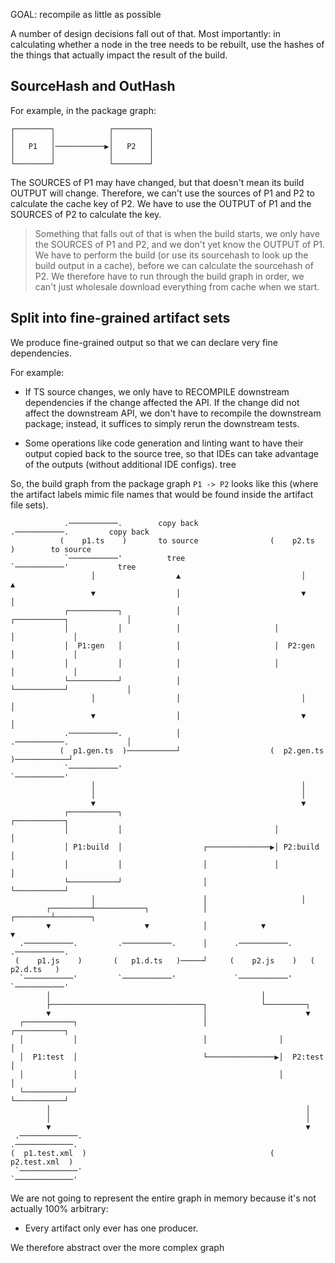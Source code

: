 
GOAL: recompile as little as possible

A number of design decisions fall out of that. Most importantly: in calculating
whether a node in the tree needs to be rebuilt, use the hashes of the things
that actually impact the result of the build.

SourceHash and OutHash
----------------------

For example, in the package graph:

```
┌────────┐            ┌────────┐
│        │            │        │
│   P1   │───────────▶│   P2   │
│        │            │        │
└────────┘            └────────┘
```

The SOURCES of P1 may have changed, but that doesn't mean its build OUTPUT will
change. Therefore, we can't use the sources of P1 and P2 to calculate the cache
key of P2. We have to use the OUTPUT of P1 and the SOURCES of P2 to calculate
the key.

> Something that falls out of that is when the build starts, we only have the
> SOURCES of P1 and P2, and we don't yet know the OUTPUT of P1. We have to
> perform the build (or use its sourcehash to look up the build output in a
> cache), before we can calculate the sourcehash of P2. We therefore have to
> run through the build graph in order, we can't just wholesale download
> everything from cache when we start.

Split into fine-grained artifact sets
-------------------------------------

We produce fine-grained output so that we can declare very fine dependencies.

For example:

- If TS source changes, we only have to RECOMPILE downstream dependencies if
  the change affected the API. If the change did not affect the downstream API,
  we don't have to recompile the downstream package; instead, it suffices to
  simply rerun the downstream tests.

- Some operations like code generation and linting want to have their output
  copied back to the source tree, so that IDEs can take advantage of the
  outputs (without additional IDE configs).
  tree

So, the build graph from the package graph `P1 -> P2` looks like this (where
the artifact labels mimic file names that would be found inside the artifact
file sets).

```
            .───────────.        copy back                 .───────────.         copy back
           (    p1.ts    )       to source                (    p2.ts    )        to source
            `───────────'          tree                    `───────────'           tree
                  │                  ▲                           │                   ▲
                  ▼                  │                           ▼                   │
            ┌───────────┐            │                     ┌───────────┐             │
            │           │            │                     │           │             │
            │  P1:gen   │            │                     │  P2:gen   │             │
            │           │            │                     │           │             │
            └───────────┘            │                     └───────────┘             │
                  │                  │                           │                   │
                  ▼                  │                           ▼                   │
            .───────────.            │                     .───────────.             │
           (  p1.gen.ts  )───────────┘                    (  p2.gen.ts  )────────────┘
            `───────────'                                  `───────────'
                  │                                              │
                  │                                              │
                  ▼                                              ▼
            ┌───────────┐                                  ┌───────────┐
            │           │                                  │           │
            │ P1:build  │                  ┌──────────────▶│ P2:build  │
            │           │                  │               │           │
            └───────────┘                  │               └───────────┘
                  │                        │                     │
        ┌─────────┴───────────┐            │            ┌────────┴────────┐
        ▼                     ▼            │            ▼                 ▼
  .───────────.         .───────────.      │      .───────────.     .───────────.
 (    p1.js    )       (   p1.d.ts   )─────┘     (    p2.js    )   (   p2.d.ts   )
  `───────────'         `───────────'             `───────────'     `───────────'
        │                                               │
        ├──────────────────────────────────┐            └─────────┐
        ▼                                  │                      ▼
  ┌───────────┐                            │                ┌───────────┐
  │           │                            │                │           │
  │  P1:test  │                            └───────────────▶│  P2:test  │
  │           │                                             │           │
  └───────────┘                                             └───────────┘
        │                                                         │
        │                                                         │
        ▼                                                         ▼
 .─────────────.                                           .─────────────.
(  p1.test.xml  )                                         (  p2.test.xml  )
 `─────────────'                                           `─────────────'
 ```

 We are not going to represent the entire graph in memory because it's not
 actually 100% arbitrary:

* Every artifact only ever has one producer.

We therefore abstract over the more complex graph
